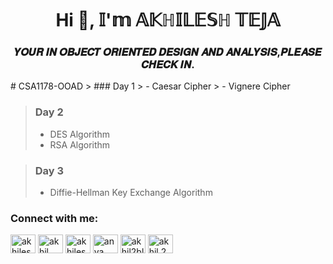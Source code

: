 <h1 align="center">Hi 👋, 𝕀'𝕞 𝔸𝕂ℍ𝕀𝕃𝔼𝕊ℍ 𝕋𝔼𝕁𝔸</h1>
<h3 align="center">𝒀𝑶𝑼𝑹 𝑰𝑵 𝑶𝑩𝑱𝑬𝑪𝑻 𝑶𝑹𝑰𝑬𝑵𝑻𝑬𝑫 𝑫𝑬𝑺𝑰𝑮𝑵 𝑨𝑵𝑫 𝑨𝑵𝑨𝑳𝒀𝑺𝑰𝑺,𝑷𝑳𝑬𝑨𝑺𝑬 𝑪𝑯𝑬𝑪𝑲 𝑰𝑵.</h3>
# CSA1178-OOAD
> ### Day 1
> - Caesar Cipher
> - Vignere Cipher

> ### Day 2
> - DES Algorithm
> - RSA Algorithm

> ### Day 3
> - Diffie-Hellman Key Exchange Algorithm
<h3 align="left">Connect with me:</h3>
<p align="left">
<a href="https://twitter.com/akhileshteja7" target="blank"><img align="center" src="https://raw.githubusercontent.com/rahuldkjain/github-profile-readme-generator/master/src/images/icons/Social/twitter.svg" alt="akhileshteja7" height="30" width="40" /></a>
<a href="https://fb.com/akhil akhil" target="blank"><img align="center" src="https://raw.githubusercontent.com/rahuldkjain/github-profile-readme-generator/master/src/images/icons/Social/facebook.svg" alt="akhil akhil" height="30" width="40" /></a>
<a href="https://instagram.com/akhileshteja7" target="blank"><img align="center" src="https://raw.githubusercontent.com/rahuldkjain/github-profile-readme-generator/master/src/images/icons/Social/instagram.svg" alt="akhileshteja7" height="30" width="40" /></a>
<a href="https://www.youtube.com/c/anya forger" target="blank"><img align="center" src="https://raw.githubusercontent.com/rahuldkjain/github-profile-readme-generator/master/src/images/icons/Social/youtube.svg" alt="anya forger" height="30" width="40" /></a>
<a href="https://www.hackerrank.com/akhil2blue" target="blank"><img align="center" src="https://raw.githubusercontent.com/rahuldkjain/github-profile-readme-generator/master/src/images/icons/Social/hackerrank.svg" alt="akhil2blue" height="30" width="40" /></a>
<a href="https://discord.gg/akhil.2blue" target="blank"><img align="center" src="https://raw.githubusercontent.com/rahuldkjain/github-profile-readme-generator/master/src/images/icons/Social/discord.svg" alt="akhil.2blue" height="30" width="40" /></a>
</p>

